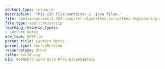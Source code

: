 ```yaml
---
content_type: resource
description: 'This ZIP file contains: 2 .java files.'
file: /media/courses/1-204-computer-algorithms-in-systems-engineering-spring-2010/4c09cb7c52add37a0f7a637906e80e15_lec16.zip
file_type: application/zip
learning_resource_types:
- Lecture Notes
ocw_type: OCWFile
parent_title: Lecture Notes
parent_type: CourseSection
resourcetype: Other
title: lec16.zip
uid: 4c09cb7c-52ad-d37a-0f7a-637906e80e15
---
```

